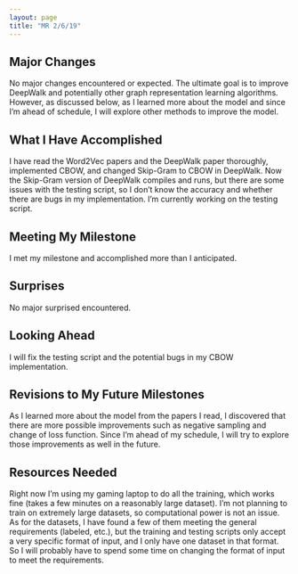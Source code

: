 ```yaml
--- 
layout: page 
title: "MR 2/6/19"
---
```


## Major Changes
No major changes encountered or expected. The ultimate goal is to improve DeepWalk and potentially other graph representation learning algorithms. However, as discussed below, as I learned more about the model and since I’m ahead of schedule, I will explore other methods to improve the model.

## What I Have Accomplished
I have read the Word2Vec papers and the DeepWalk paper thoroughly, implemented CBOW, and changed Skip-Gram to CBOW in DeepWalk. Now the Skip-Gram version of DeepWalk compiles and runs, but there are some issues with the testing script, so I don’t know the accuracy and whether there are bugs in my implementation. I’m currently working on the testing script.

## Meeting My Milestone
I met my milestone and accomplished more than I anticipated.

## Surprises
No major surprised encountered.

## Looking Ahead
I will fix the testing script and the potential bugs in my CBOW implementation.

## Revisions to My Future Milestones
As I learned more about the model from the papers I read, I discovered that there are more possible improvements such as negative sampling and change of loss function. Since I’m ahead of my schedule, I will try to explore those improvements as well in the future.

## Resources Needed
Right now I’m using my gaming laptop to do all the training, which works fine (takes a few minutes on a reasonably large dataset). I’m not planning to train on extremely large datasets, so computational power is not an issue. As for the datasets, I have found a few of them meeting the general requirements (labeled, etc.), but the training and testing scripts only accept a very specific format of input, and I only have one dataset in that format. So I will probably have to spend some time on changing the format of input to meet the requirements.

